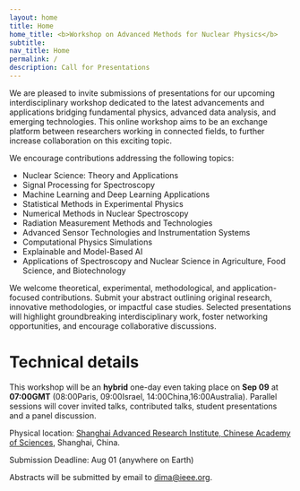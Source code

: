 ```yaml
---
layout: home
title: Home
home_title: <b>Workshop on Advanced Methods for Nuclear Physics</b>
subtitle:
nav_title: Home
permalink: /
description: Call for Presentations
---
```


We are pleased to invite submissions of presentations for our upcoming interdisciplinary workshop dedicated to the latest advancements and applications bridging fundamental physics, advanced data analysis, and emerging technologies. This online workshop aims to be an exchange platform between researchers working in connected fields, to further increase collaboration on this exciting topic.

We encourage contributions addressing the following topics:

- Nuclear Science: Theory and Applications
- Signal Processing for Spectroscopy
- Machine Learning and Deep Learning Applications
- Statistical Methods in Experimental Physics
- Numerical Methods in Nuclear Spectroscopy
- Radiation Measurement Methods and Technologies
- Advanced Sensor Technologies and Instrumentation Systems
- Computational Physics Simulations
- Explainable and Model-Based AI
- Applications of Spectroscopy and Nuclear Science in Agriculture, Food Science, and Biotechnology

We welcome theoretical, experimental, methodological, and application-focused contributions. Submit your abstract outlining original research, innovative methodologies, or impactful case studies. Selected presentations will highlight groundbreaking interdisciplinary work, foster networking opportunities, and encourage collaborative discussions.

# Technical details
This workshop will be an **hybrid** one-day even taking place on <b>Sep 09</b> at **07:00GMT** (08:00Paris, 09:00Israel, 14:00China,16:00Australia). Parallel sessions will cover invited talks, contributed talks, student presentations and a panel discussion. 

Physical location: [Shanghai Advanced Research Institute, Chinese Academy of Sciences](http://english.sari.cas.cn/), Shanghai, China.


Submission Deadline: Aug 01 (anywhere on Earth)

Abstracts will be submitted by email to <a href="mailto:dima@ieee.org">dima@ieee.org</a>.




